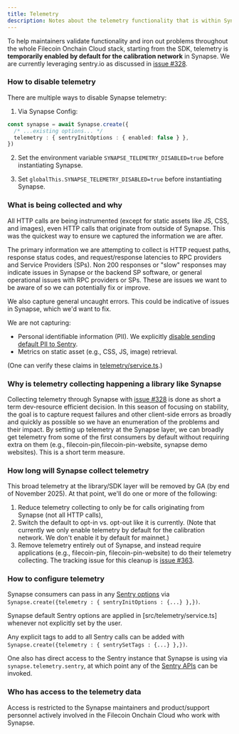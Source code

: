 ```yaml
---
title: Telemetry
description: Notes about the telemetry functionality that is within Synapse.
---
```


To help maintainers validate functionality and iron out problems throughout the whole Filecoin Onchain Cloud stack, starting from the SDK, telemetry is **temporarily enabled by default for the calibration network** in Synapse.  We are currently leveraging sentry.io as discussed in [issue #328](https://github.com/FilOzone/synapse-sdk/issues/328).

### How to disable telemetry

There are multiple ways to disable Synapse telemetry:

1) Via Synapse Config:
```ts
const synapse = await Synapse.create({
  /* ...existing options... */
  telemetry : { sentryInitOptions : { enabled: false } },
})
```

2) Set the environment variable `SYNAPSE_TELEMETRY_DISABLED=true` before instantiating Synapse.

3) Set `globalThis.SYNAPSE_TELEMETRY_DISABLED=true` before instantiating Synapse.

### What is being collected and why

All HTTP calls are being instrumented (except for static assets like JS, CSS, and images), even HTTP calls that originate from outside of Synapse.  This was the quickest way to ensure we captured the information we are after.

The primary information we are attempting to collect is HTTP request paths, response status codes, and request/response latencies to RPC providers and Service Providers (SPs).  Non 200 responses or "slow" responses may indicate issues in Synapse or the backend SP software, or general operational issues with RPC providers or SPs.  These are issues we want to be aware of so we can potentially fix or improve.

We also capture general uncaught errors.  This could be indicative of issues in Synapse, which we'd want to fix.

We are not capturing:
- Personal identifiable information (PII).  We explicitly [disable sending default PII to Sentry](https://docs.sentry.io/platforms/javascript/configuration/options/#sendDefaultPii).
- Metrics on static asset (e.g., CSS, JS, image) retrieval.  

(One can verify these claims in [telemetry/service.ts](https://github.com/FilOzone/synapse-sdk/blob/master/packages/synapse-sdk/src/telemetry/service.ts).)

### Why is telemetry collecting happening a library like Synapse
Collecting telemetry through Synapse with [issue #328](https://github.com/FilOzone/synapse-sdk/issues/328) is done as short a term dev-resource efficient decision.  In this season of focusing on stability, the goal is to capture request failures and other client-side errors as broadly and quickly as possible so we have an enumeration of the problems and their impact.  By setting up telemetry at the Synapse layer, we can broadly get telemetry from some of the first consumers by default without requiring extra on them (e.g., filecoin-pin,filecoin-pin-website, synapse demo websites).  This is a short term measure.

### How long will Synapse collect telemetry
This broad telemetry at the library/SDK layer will be removed by GA (by end of November 2025).  At that point, we'll do one or more of the following:
1. Reduce telemetry collecting to only be for calls originating from Synapse (not all HTTP calls),
2. Switch the default to opt-in vs. opt-out like it is currently.  (Note that currently we only enable telemetry by default for the calibration network.  We don't enable it by default for mainnet.)
3. Remove telemetry entirely out of Synapse, and instead require applications (e.g., filecoin-pin, filecoin-pin-website) to do their telemetry collecting.
The tracking issue for this cleanup is [issue #363](https://github.com/FilOzone/synapse-sdk/issues/363).

### How to configure telemetry
Synapse consumers can pass in any [Sentry options](https://docs.sentry.io/platforms/javascript/configuration/options/) via `Synapse.create({telemetry : { sentryInitOptions : {...} },})`.

Synapse default Sentry options are applied in [src/telemetry/service.ts] whenever not explicitly set by the user.  

Any explicit tags to add to all Sentry calls can be added with `Synapse.create({telemetry : { sentrySetTags : {...} },})`.

One also has direct access to the Sentry instance that Synapse is using via `synapse.telemetry.sentry`, at which point any of the [Sentry APIs](https://docs.sentry.io/platforms/javascript/apis/) can be invoked.

### Who has access to the telemetry data
Access is restricted to the Synapse maintainers and product/support personnel actively involved in the Filecoin Onchain Cloud who work with Synapse.